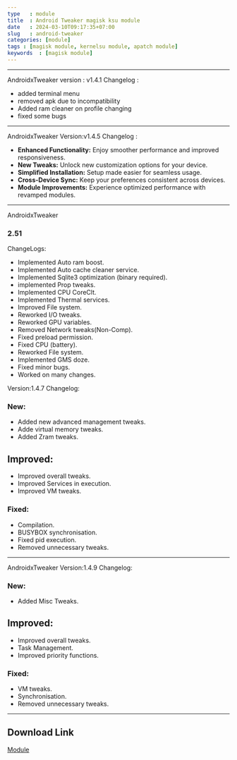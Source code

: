 ```yaml
---
type   : module
title  : Android Tweaker magisk ksu module
date   : 2024-03-10T09:17:35+07:00
slug   : android-tweaker
categories: [module]
tags : [magisk module, kernelsu module, apatch module]
keywords  : [magisk module]
---
```


----------------------------------------------------------------------------------------
AndroidxTweaker
version : v1.4.1
Changelog : 
- added terminal menu 
- removed apk due to incompatibility
- Added ram cleaner on profile changing
- fixed some bugs
----------------------------------------------------------------------------------------

AndroidxTweaker
Version:v1.4.5
Changelog :
- **Enhanced Functionality:** Enjoy smoother performance and improved responsiveness.
- **New Tweaks:** Unlock new customization options for your device.
- **Simplified Installation:** Setup made easier for seamless usage.
- **Cross-Device Sync:** Keep your preferences consistent across devices.
- **Module Improvements:** Experience optimized performance with revamped modules.
----------------------------------------------------------------------------------------
AndroidxTweaker
### 2.51
 ChangeLogs:
- Implemented Auto ram boost.
- Implemented Auto cache cleaner service.
- Implemented Sqlite3 optimization (binary required).
- implemented Prop tweaks.
- Implemented CPU CoreClt.
- Implemented Thermal services.
- Improved File system.
- Reworked I/O tweaks.
- Reworked GPU variables.
- Removed Network tweaks(Non-Comp).
- Fixed preload permission.
- Fixed CPU (battery).
- Reworked File system.
- Implemented GMS doze.
- Fixed minor bugs.
- Worked on many changes.

Version:1.4.7
Changelog:
### New:
- Added new advanced management tweaks.
- Adde virtual memory tweaks.
- Added Zram tweaks.

## Improved:
- Improved overall tweaks.
- Improved Services in execution.
- Improved VM tweaks.

### Fixed:
- Compilation.
- BUSYBOX synchronisation.
- Fixed pid execution.
- Removed unnecessary tweaks.
----------------------------------------------------------------------------------------
AndroidxTweaker
Version:1.4.9
Changelog:
### New:
- Added Misc Tweaks.

## Improved:
- Improved overall tweaks.
- Task Management.
- Improved priority functions.

### Fixed:
- VM tweaks.
- Synchronisation.
- Removed unnecessary tweaks.
-----------------------------------------

## Download Link
[Module](https://github.com/C0d3h01/AndroidTweaker/releases/tag/2.1.5)

